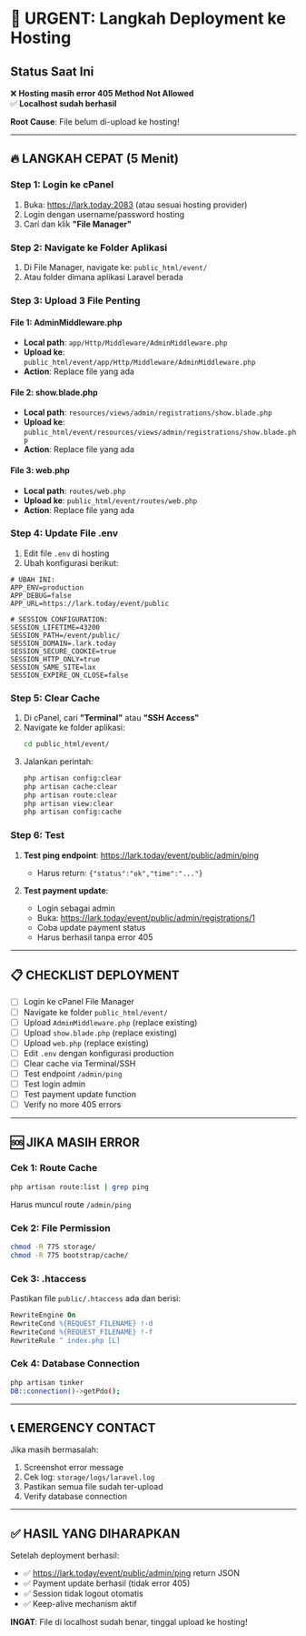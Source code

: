 # 🚨 URGENT: Langkah Deployment ke Hosting

## Status Saat Ini
❌ **Hosting masih error 405 Method Not Allowed**  
✅ **Localhost sudah berhasil**  

**Root Cause**: File belum di-upload ke hosting!

---

## 🔥 LANGKAH CEPAT (5 Menit)

### **Step 1: Login ke cPanel**
1. Buka: https://lark.today:2083 (atau sesuai hosting provider)
2. Login dengan username/password hosting
3. Cari dan klik **"File Manager"**

### **Step 2: Navigate ke Folder Aplikasi**
1. Di File Manager, navigate ke: `public_html/event/`
2. Atau folder dimana aplikasi Laravel berada

### **Step 3: Upload 3 File Penting**

#### **File 1: AdminMiddleware.php**
- **Local path**: `app/Http/Middleware/AdminMiddleware.php`
- **Upload ke**: `public_html/event/app/Http/Middleware/AdminMiddleware.php`
- **Action**: Replace file yang ada

#### **File 2: show.blade.php**
- **Local path**: `resources/views/admin/registrations/show.blade.php`
- **Upload ke**: `public_html/event/resources/views/admin/registrations/show.blade.php`
- **Action**: Replace file yang ada

#### **File 3: web.php**
- **Local path**: `routes/web.php`
- **Upload ke**: `public_html/event/routes/web.php`
- **Action**: Replace file yang ada

### **Step 4: Update File .env**
1. Edit file `.env` di hosting
2. Ubah konfigurasi berikut:

```env
# UBAH INI:
APP_ENV=production
APP_DEBUG=false
APP_URL=https://lark.today/event/public

# SESSION CONFIGURATION:
SESSION_LIFETIME=43200
SESSION_PATH=/event/public/
SESSION_DOMAIN=.lark.today
SESSION_SECURE_COOKIE=true
SESSION_HTTP_ONLY=true
SESSION_SAME_SITE=lax
SESSION_EXPIRE_ON_CLOSE=false
```

### **Step 5: Clear Cache**
1. Di cPanel, cari **"Terminal"** atau **"SSH Access"**
2. Navigate ke folder aplikasi:
   ```bash
   cd public_html/event/
   ```
3. Jalankan perintah:
   ```bash
   php artisan config:clear
   php artisan cache:clear
   php artisan route:clear
   php artisan view:clear
   php artisan config:cache
   ```

### **Step 6: Test**
1. **Test ping endpoint**: https://lark.today/event/public/admin/ping
   - Harus return: `{"status":"ok","time":"..."}`

2. **Test payment update**:
   - Login sebagai admin
   - Buka: https://lark.today/event/public/admin/registrations/1
   - Coba update payment status
   - Harus berhasil tanpa error 405

---

## 📋 CHECKLIST DEPLOYMENT

- [ ] Login ke cPanel File Manager
- [ ] Navigate ke folder `public_html/event/`
- [ ] Upload `AdminMiddleware.php` (replace existing)
- [ ] Upload `show.blade.php` (replace existing)
- [ ] Upload `web.php` (replace existing)
- [ ] Edit `.env` dengan konfigurasi production
- [ ] Clear cache via Terminal/SSH
- [ ] Test endpoint `/admin/ping`
- [ ] Test login admin
- [ ] Test payment update function
- [ ] Verify no more 405 errors

---

## 🆘 JIKA MASIH ERROR

### **Cek 1: Route Cache**
```bash
php artisan route:list | grep ping
```
Harus muncul route `/admin/ping`

### **Cek 2: File Permission**
```bash
chmod -R 775 storage/
chmod -R 775 bootstrap/cache/
```

### **Cek 3: .htaccess**
Pastikan file `public/.htaccess` ada dan berisi:
```apache
RewriteEngine On
RewriteCond %{REQUEST_FILENAME} !-d
RewriteCond %{REQUEST_FILENAME} !-f
RewriteRule ^ index.php [L]
```

### **Cek 4: Database Connection**
```bash
php artisan tinker
DB::connection()->getPdo();
```

---

## 📞 EMERGENCY CONTACT

Jika masih bermasalah:
1. Screenshot error message
2. Cek log: `storage/logs/laravel.log`
3. Pastikan semua file sudah ter-upload
4. Verify database connection

---

## ✅ HASIL YANG DIHARAPKAN

Setelah deployment berhasil:
- ✅ https://lark.today/event/public/admin/ping return JSON
- ✅ Payment update berhasil (tidak error 405)
- ✅ Session tidak logout otomatis
- ✅ Keep-alive mechanism aktif

**INGAT**: File di localhost sudah benar, tinggal upload ke hosting!